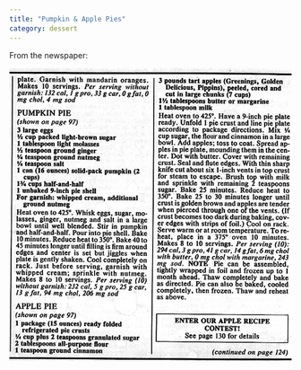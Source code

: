```yaml
---
title: "Pumpkin & Apple Pies"
category: dessert
---
```


From the newspaper:

![](/images/recipe-pumpkin-apple-pie.jpg)

